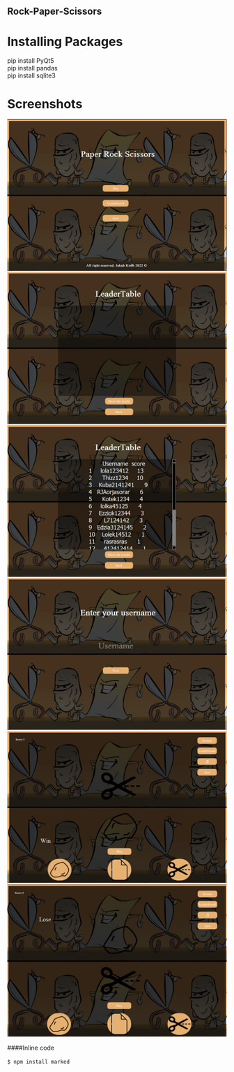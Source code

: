 ## Rock-Paper-Scissors

# Installing Packages
pip install PyQt5 
\
pip install pandas 
\
pip install sqlite3 

# Screenshots

![alt text](zrzut1.png)
![alt text](zrzut2.png)
![alt text](zrzut3.png)
![alt text](zrzut4.png)
![alt text](zrzut5.png)
![alt text](zrzut6.png)

####Inline code

`$ npm install marked`
